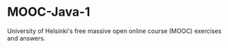 # MOOC-Java-1
University of Helsinki's free massive open online course (MOOC) exercises and answers.
